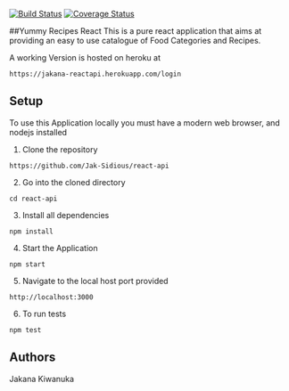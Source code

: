 [![Build Status](https://travis-ci.org/Jak-Sidious/react-api.svg?branch=master)](https://travis-ci.org/Jak-Sidious/react-api)
[![Coverage Status](https://coveralls.io/repos/github/Jak-Sidious/react-api/badge.svg?branch=master)](https://coveralls.io/github/Jak-Sidious/react-api?branch=master)


##Yummy Recipes React
This is a pure react application that aims at providing an easy to use catalogue of Food Categories and Recipes.

A working Version is hosted on heroku at
```
https://jakana-reactapi.herokuapp.com/login
```

## Setup
 To use this Application locally you must have a modern web browser, and nodejs installed

1. Clone the repository

```
https://github.com/Jak-Sidious/react-api
```

2. Go into the cloned directory
```
cd react-api
```

3. Install all dependencies
```
npm install
```

4. Start the Application
```
npm start
```

5. Navigate to the local host port provided
```
http://localhost:3000
```

6. To run tests
```
npm test
```

## Authors
Jakana Kiwanuka
